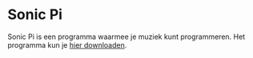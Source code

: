 # Sonic Pi

Sonic Pi is een programma waarmee je muziek kunt programmeren. Het programma kun je [hier downloaden](https://sonic-pi.net/).

